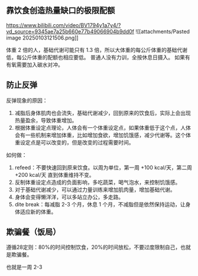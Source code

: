 ## 靠饮食创造热量缺口的极限配额
https://www.bilibili.com/video/BV1794y1a7y4/?vd_source=9345ae7a25b660e77b49066904b9dd0f
![[attachments/Pasted image 20250103121506.png]]

体重 2 倍的人，基础代谢可能只有 1.3 倍，所以大体重的每公斤体重的基础代谢低，每公斤体重的配额也相应要低。
普通人没有力训，全按休息日摄入。
如果有有氧需要加入碳水对冲。


## 防止反弹
反弹现象的原因：
1. 减脂后身体肌肉也会流失，基础代谢减少，回到原来的饮食后，实际上会出现热量盈余，导致体重增加。
2. 根据体重设定点理论，人体会有一个体重设定点，如果体重低于这个点，人体会有一些机制来增加体重，比如增加食欲，增加饥饿感，减少代谢等。这个体重设定点是可以改变的，但是改变的过程需要时间。

如何做：
1. refeed：不要快速回到原来饮食。以周为单位，第一周 +100 kcal/天，第二周 +200 kcal/天 直到体重维持不变。
2. 反制体重设定点造成的负面影响，多吃蔬菜，喝气泡水，来控制饥饿感。 
3. 对于基础代谢减少，可以通过力量训练来增加肌肉量，增加基础代谢。
4. 身体会变得懒洋洋，可以多站立办公，多走路。 
5. dite break：每减脂 2-3 个月，休息 1 个月，不减脂但是依然保持运动，让身体适应新的体重。


## 欺骗餐（饭局）

遵循28定则：80%的时间控制饮食，20%的时间放松，不要过度限制自己，也就是欺骗餐。

也就是一周 2-3 






